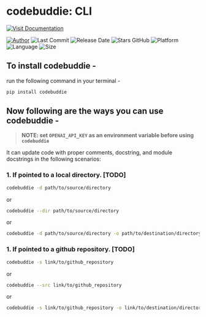 # codebuddie: CLI

[![Visit Documentation](https://img.shields.io/badge/documentation-c17hawke-orange)](https://c17hawke.github.io/codebuddie)

[![Author](https://img.shields.io/badge/author-c17hawke-green)](https://github.com/c17hawke)
![Last Commit](https://img.shields.io/github/last-commit/c17hawke/codebuddie)
![Release Date](https://img.shields.io/github/release-date/c17hawke/codebuddie)
![Stars GitHub](https://img.shields.io/github/stars/c17hawke/codebuddie)
![Platform](https://img.shields.io/badge/platform-Visual%20Studio%20Code-blue)
![Language](https://img.shields.io/github/languages/top/c17hawke/codebuddie)
![Size](https://img.shields.io/github/repo-size/c17hawke/codebuddie)

## To install codebuddie -

run the following command in your terminal -

```bash
pip install codebuddie
```

## Now following are the ways you can use codebuddie -

> **NOTE: set `OPENAI_API_KEY` as an environment variable before using `codebuddie`**

It can update code with proper comments, docstring, and module docstrings in the following scenarios:

### 1. If pointed to a local directory. [TODO]

```bash
codebuddie -d path/to/source/directory
```

or

```bash
codebuddie --dir path/to/source/directory
```

or

```bash
codebuddie -d path/to/source/directory -o path/to/destination/directory
```

### 1. If pointed to a github repository. [TODO]

```bash
codebuddie -s link/to/github_repository
```

or

```bash
codebuddie --src link/to/github_repository
```

or

```bash
codebuddie -s link/to/github_repository -o link/to/destination/directory
```
